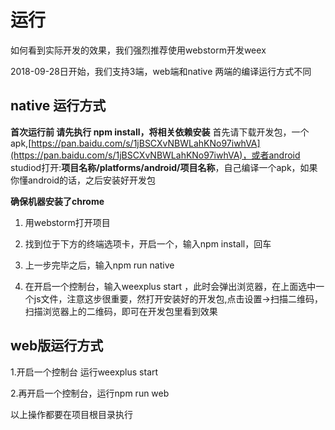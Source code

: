 # 运行

如何看到实际开发的效果，我们强烈推荐使用webstorm开发weex

2018-09-28日开始，我们支持3端，web端和native 两端的编译运行方式不同

## native 运行方式

**首次运行前 请先执行 npm install，将相关依赖安装**
首先请下载开发包，一个apk,[https://pan.baidu.com/s/1jBSCXvNBWLahKNo97iwhVA](https://pan.baidu.com/s/1jBSCXvNBWLahKNo97iwhVA)，或者android studiod打开:**项目名称/platforms/android/项目名称**，自己编译一个apk，如果你懂android的话，之后安装好开发包

**确保机器安装了chrome**

1. 用webstorm打开项目

2. 找到位于下方的终端选项卡，开启一个，输入npm install，回车

3. 上一步完毕之后，输入npm run native

4. 在开启一个控制台，输入weexplus start ，此时会弹出浏览器，在上面选中一个js文件，注意这步很重要，然打开安装好的开发包,点击设置-&gt;扫描二维码，扫描浏览器上的二维码，即可在开发包里看到效果

## web版运行方式

1.开启一个控制台 运行weexplus start

2.再开启一个控制台，运行npm run web

以上操作都要在项目根目录执行

